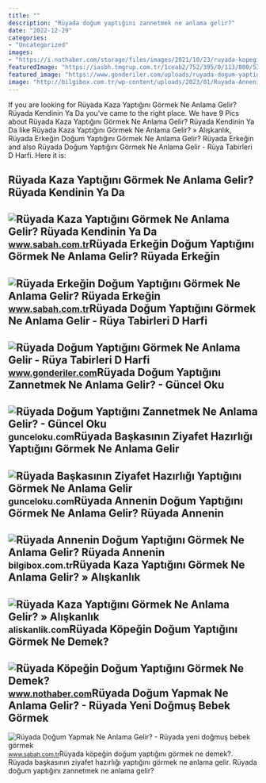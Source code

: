 ```yaml
---
title: ""
description: "Rüyada doğum yaptığını zannetmek ne anlama gelir?"
date: "2022-12-29"
categories:
- "Uncategorized"
images:
- "https://i.nothaber.com/storage/files/images/2021/10/23/ruyada-kopegin-dogum-yaptigini-gormek-ne-anlama-gelir-6173ff6b22b10.jpg"
featuredImage: "https://iasbh.tmgrup.com.tr/1ceab2/752/395/0/113/800/533?u=https://isbh.tmgrup.com.tr/sbh/2020/02/23/ruyada-dogum-yapmak-ne-anlama-gelir-ruyada-yeni-dogmus-bebek-gormek-ve-dogum-yaptigini-gormek-1582480946096.jpg"
featured_image: "https://www.gonderiler.com/uploads/ruyada-dogum-yaptigini-gormek-ne-anlama-gelir.jpg"
image: "http://bilgibox.com.tr/wp-content/uploads/2023/01/Ruyada-Annenin-Dogum-Yaptigini-Gormek-Ne-Anlama-Gelir-Ruyada-Annenin.jpg"
---
```


If you are looking for Rüyada Kaza Yaptığını Görmek Ne Anlama Gelir? Rüyada Kendinin Ya Da you've came to the right place. We have 9 Pics about Rüyada Kaza Yaptığını Görmek Ne Anlama Gelir? Rüyada Kendinin Ya Da like Rüyada Kaza Yaptığını Görmek Ne Anlama Gelir? » Alışkanlık, Rüyada Erkeğin Doğum Yaptığını Görmek Ne Anlama Gelir? Rüyada Erkeğin and also Rüyada Doğum Yaptığını Görmek Ne Anlama Gelir - Rüya Tabirleri D Harfi. Here it is:

Rüyada Kaza Yaptığını Görmek Ne Anlama Gelir? Rüyada Kendinin Ya Da
-------------------------------------------------------------------

 ![Rüyada Kaza Yaptığını Görmek Ne Anlama Gelir? Rüyada Kendinin Ya Da](https://iasbh.tmgrup.com.tr/ec212a/752/395/9/0/817/424?u=https://isbh.tmgrup.com.tr/sbh/2021/09/09/ruyada-kaza-yaptigini-gormek-ne-anlama-gelir-ruyada-birinin-kaza-yaptigini-gormek-ne-demek-1631187780559.jpg) <small>www.sabah.com.tr</small>Rüyada Erkeğin Doğum Yaptığını Görmek Ne Anlama Gelir? Rüyada Erkeğin
---------------------------------------------------------------------

 ![Rüyada Erkeğin Doğum Yaptığını Görmek Ne Anlama Gelir? Rüyada Erkeğin](https://iasbh.tmgrup.com.tr/dd6625/650/344/0/62/723/441?u=https://isbh.tmgrup.com.tr/sbh/2022/06/27/ruyada-erkegin-dogum-yaptigini-gormek-ne-anlama-gelir-ruyada-erkegin-dogum-yapmasinin-anlami-1656315167819.jpg) <small>www.sabah.com.tr</small>Rüyada Doğum Yaptığını Görmek Ne Anlama Gelir - Rüya Tabirleri D Harfi
----------------------------------------------------------------------

 ![Rüyada Doğum Yaptığını Görmek Ne Anlama Gelir - Rüya Tabirleri D Harfi](https://www.gonderiler.com/uploads/ruyada-dogum-yaptigini-gormek-ne-anlama-gelir.jpg) <small>www.gonderiler.com</small>Rüyada Doğum Yaptığını Zannetmek Ne Anlama Gelir? - Güncel Oku
--------------------------------------------------------------

 ![Rüyada Doğum Yaptığını Zannetmek Ne Anlama Gelir? - Güncel Oku](https://gunceloku.com/uploads/ruyada-dogum-yaptigini-zannetmek-ne-anlama-gelir-63c2ea7d6fc18.jpg) <small>gunceloku.com</small>Rüyada Başkasının Ziyafet Hazırlığı Yaptığını Görmek Ne Anlama Gelir
--------------------------------------------------------------------

 ![Rüyada Başkasının Ziyafet Hazırlığı Yaptığını Görmek Ne Anlama Gelir](https://gunceloku.com/uploads/ruyada-baskasinin-ziyafet-hazirligi-yaptigini-gormek-ne-anlama-gelir-6297424360087.jpg) <small>gunceloku.com</small>Rüyada Annenin Doğum Yaptığını Görmek Ne Anlama Gelir? Rüyada Annenin
---------------------------------------------------------------------

 ![Rüyada Annenin Doğum Yaptığını Görmek Ne Anlama Gelir? Rüyada Annenin](http://bilgibox.com.tr/wp-content/uploads/2023/01/Ruyada-Annenin-Dogum-Yaptigini-Gormek-Ne-Anlama-Gelir-Ruyada-Annenin.jpg) <small>bilgibox.com.tr</small>Rüyada Kaza Yaptığını Görmek Ne Anlama Gelir? » Alışkanlık
----------------------------------------------------------

 ![Rüyada Kaza Yaptığını Görmek Ne Anlama Gelir? » Alışkanlık](https://aliskanlik.com/wp-content/uploads/2022/04/Ruyada-Kaza-Yaptigini-Gormek-Ne-Anlama-Gelir.jpeg) <small>aliskanlik.com</small>Rüyada Köpeğin Doğum Yaptığını Görmek Ne Demek?
-----------------------------------------------

 ![Rüyada Köpeğin Doğum Yaptığını Görmek Ne Demek?](https://i.nothaber.com/storage/files/images/2021/10/23/ruyada-kopegin-dogum-yaptigini-gormek-ne-anlama-gelir-6173ff6b22b10.jpg) <small>www.nothaber.com</small>Rüyada Doğum Yapmak Ne Anlama Gelir? - Rüyada Yeni Doğmuş Bebek Görmek
----------------------------------------------------------------------

 ![Rüyada Doğum Yapmak Ne Anlama Gelir? - Rüyada yeni doğmuş bebek görmek](https://iasbh.tmgrup.com.tr/1ceab2/752/395/0/113/800/533?u=https://isbh.tmgrup.com.tr/sbh/2020/02/23/ruyada-dogum-yapmak-ne-anlama-gelir-ruyada-yeni-dogmus-bebek-gormek-ve-dogum-yaptigini-gormek-1582480946096.jpg) <small>www.sabah.com.tr</small>Rüyada köpeğin doğum yaptığını görmek ne demek?. Rüyada başkasının ziyafet hazırlığı yaptığını görmek ne anlama gelir. Rüyada doğum yaptığını zannetmek ne anlama gelir?
